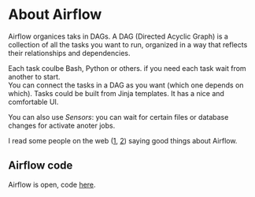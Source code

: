 # About Airflow

Airflow organices taks in DAGs. A DAG (Directed Acyclic Graph) is a collection of all the tasks you want to run, organized in a way that reflects their relationships and dependencies.  

Each task coulbe Bash, Python or others. if you need each task wait from another to start.  
You can connect the tasks in a DAG as you want (which one depends on which).
Tasks could be built from Jinja templates.
It has a nice and comfortable UI.  

You can also use _Sensors_: you can wait for certain files or database changes for activate anoter jobs.

I read some people on the web ([1](https://medium.com/videoamp/what-we-learned-migrating-off-cron-to-airflow-b391841a0da4), [2](https://medium.com/@rbahaguejr/airflow-a-beautiful-cron-alternative-or-replacement-for-data-pipelines-b6fb6d0cddef)) saying good things about Airflow.  

## Airflow code

Airflow is open, code [here](https://github.com/apache/airflow).  